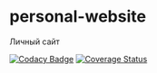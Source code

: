 # personal-website
Личный сайт

[![Codacy Badge](https://app.codacy.com/project/badge/Grade/80123d4bd49c4a5a95b1b76c4e376386)](https://www.codacy.com/gh/danyatochkaru/personal-website/dashboard?utm_source=github.com&amp;utm_medium=referral&amp;utm_content=danyatochkaru/personal-website&amp;utm_campaign=Badge_Grade)
[![Coverage Status](https://coveralls.io/repos/github/danyatochkaru/personal-website/badge.svg?branch=main)](https://coveralls.io/github/danyatochkaru/personal-website?branch=main)
